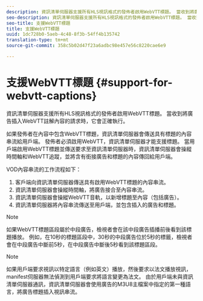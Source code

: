 ```yaml
---
description: 資訊清單伺服器支援所有HLS視訊格式的發佈者啟用WebVTT標題。 當收到將廣告插入WebVTT註解內容的請求時，它會正確執行。
seo-description: 資訊清單伺服器支援所有HLS視訊格式的發佈者啟用WebVTT標題。 當收到將廣告插入WebVTT註解內容的請求時，它會正確執行。
seo-title: 支援WebVTT標題
title: 支援WebVTT標題
uuid: 1dc728b0-5aeb-4c48-8f3b-54ff4b135742
translation-type: tm+mt
source-git-commit: 358c5b02d47f23a6adbc98e457e56c8220cae6e9

---
```



# 支援WebVTT標題 {#support-for-webvtt-captions}

資訊清單伺服器支援所有HLS視訊格式的發佈者啟用WebVTT標題。 當收到將廣告插入WebVTT註解內容的請求時，它會正確執行。

如果發佈者在內容中包含WebVTT標題，資訊清單伺服器會傳送具有標題的內容串流給用戶端。 發佈者必須啟用WebVTT，資訊清單伺服器才能支援標題。 當用戶端啟用WebVTT標題並傳送要求至資訊清單伺服器時，資訊清單伺服器會操縱時間軸和WebVTT追蹤，並將含有銜接廣告和標題的內容傳回給用戶端。

VOD內容串流的工作流程如下：

1. 客戶端向資訊清單伺服器傳送具有啟用WebVTT標題的內容串流。
1. 資訊清單伺服器會操縱時間軸，將廣告接合至內容串流。
1. 資訊清單伺服器會操縱WebVTT音軌，以新增標題至內容（包括廣告）。
1. 資訊清單伺服器將內容串流傳送至用戶端，並包含插入的廣告和標題。

>[!NOTE]
>
>如果WebVTT標題區段屬於中段廣告，檢視者會在該中段廣告插播前後看到該標題播放。 例如，在10秒的標題區段中，30秒的中段廣告位於5秒的標籤，檢視者會在中段廣告中斷前5秒，在中段廣告中斷後5秒看到該標題區段。

>[!NOTE]
>
>如果用戶端要求視訊以特定語言（例如英文）播放，然後要求以法文播放視訊，manifest伺服器無法偵測到用戶端要求將語言變更為法文。 由於用戶端未與資訊清單伺服器通訊，資訊清單伺服器會使用廣告的M3U8主檔案中指定的第一種語言，將廣告標題插入視訊串流。